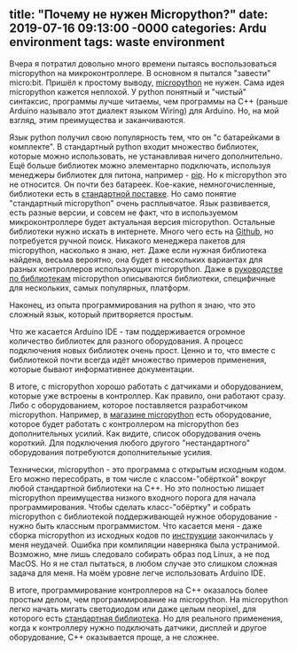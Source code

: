 
title:  "Почему не нужен Micropython?"
date: 2019-07-16 09:13:00 -0000
categories: Ardu environment
tags: waste environment
---

Вчера я потратил довольно много времени пытаясь воспользоваться micropython на микроконтроллере. В основном я пытался "завести" micro:bit. Пришёл к простому выводу, [micropython](https://micropython.org/) не нужен. Сама идея micropython кажется неплохой. У python понятный и "чистый" синтаксис, программы лучше читаемы, чем программы на C++ (раньше Arduino называло этот диалект языком Wiring) для Arduino. Но, на мой взгляд, этим преимущества и заканчиваются.

Язык python получил свою популярность тем, что он "с батарейками в комплекте". В стандартный python входит множество библиотек, которые можно использовать, не устанавливая ничего дополнительно. Ещё больше библиотек можно элементарно подключать, используя менеджеры библиотек для питона, например - [pip](https://pythonworld.ru/osnovy/pip.html). Но к micropython это не относится. Он почти без батареек. Кое-какие, немногочисленные, библиотеки есть в [стандартной поставке](https://docs.micropython.org/en/latest/library/index.html). Но само понятие "стандартный micropython" очень расплывчатое. Язык развивается, есть разные версии, и совсем не факт, что в используемом микроконтроллере будет актуальная версия micropython. Остальные библиотеки нужно искать в интернете. Много чего есть на [Github](https://github.com/micropython/micropython-lib), но потребуется ручной поиск. Никакого менеджера пакетов для micropython, насколько я знаю, нет. Даже если нужная библиотека найдена, весьма вероятно, она будет в нескольких вариантах для разных контроллеров использующих micropython. Даже в [руководстве по библиотекам](https://docs.micropython.org/en/latest/library/index.html) micropython описываются библиотеки, специфичные для нескольких, самых популярных, платформ.

Наконец, из опыта программирования на python я знаю, что это сложный язык, который притворяется простым.

Что же касается Arduino IDE - там поддерживается огромное количество библиотек для разного оборудования. А процесс подключения новых библиотек очень прост. Ценно и то, что вместе с библиотекой почти всегда идёт множество примеров применения, которые бывают информативнее документации.

В итоге, с micropython хорошо работать с датчиками и оборудованием, которые уже встроены в контроллер. Как правило, они работают сразу. Либо с оборудованием, которое поставляется разработчиком micropython. Например, в [магазине micropython](https://store.micropython.org/) есть оборудование, которое будет работать с контроллером на micropython без дополнительных усилий. Как видите, список оборудования очень короткий. Для подключения любого другого "нестандартного" оборудования потребуются дополнительные усилия. 

Технически, micropython - это программа с открытым исходным кодом. Его можно пересобрать, в том числе с классом-"обёрткой" вокруг любой стандартной библиотеки на C++. Но это полностью лишает micropython преимущества низкого входного порога для начала программирования. Чтобы сделать класс-"обёртку" и собрать micropython с библиотекой поддерживающей нужное оборудование - нужно быть классным программистом. Что касается меня - даже сборка micropython из исходных кодов по [инструкции](https://microbit-micropython.readthedocs.io/en/latest/devguide/flashfirmware.html) закончилась у меня неудачей. Ошибка при компиляции наверняка была устранимой. Возможно, мне лишь следовало собирать образ под Linux, а не под MacOS. Но я не стал пытаться, в любом случае это слишком сложная задача для меня. На моём уровне легче использовать Arduino IDE. 

В итоге, программирование контроллеров на C++ оказалось более простым делом, чем программирование на micropython. На micropython легко начать мигать светодиодом или даже целым neopixel, для которого есть [стандартная библиотека](https://microbit-micropython.readthedocs.io/en/latest/neopixel.html). Но для реального применения, когда к контроллеру нужно подключать датчики, дисплей и другое оборудование, C++ оказывается проще, а не сложнее. 